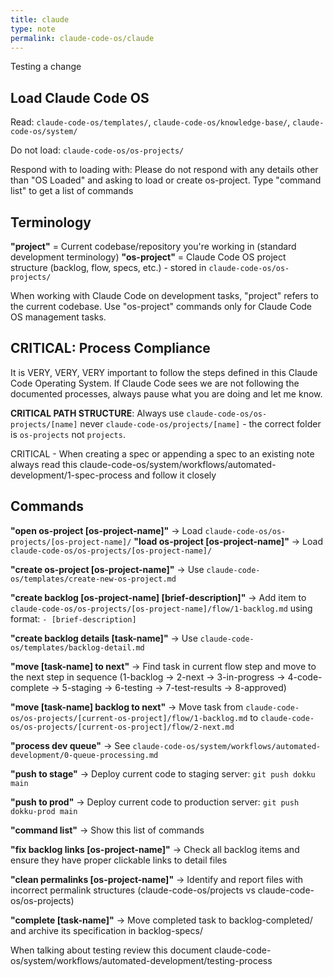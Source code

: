```yaml
---
title: claude
type: note
permalink: claude-code-os/claude
---
```

Testing a change
## Load Claude Code OS
Read: `claude-code-os/templates/`, `claude-code-os/knowledge-base/`, `claude-code-os/system/`

Do not load: `claude-code-os/os-projects/`

Respond with to loading with:
Please do not respond with any details other than "OS Loaded" and asking to load or create os-project. Type "command list" to get a list of commands

## Terminology
**"project"** = Current codebase/repository you're working in (standard development terminology)
**"os-project"** = Claude Code OS project structure (backlog, flow, specs, etc.) - stored in `claude-code-os/os-projects/`

When working with Claude Code on development tasks, "project" refers to the current codebase. Use "os-project" commands only for Claude Code OS management tasks.

## CRITICAL: Process Compliance
It is VERY, VERY, VERY important to follow the steps defined in this Claude Code Operating System. If Claude Code sees we are not following the documented processes, always pause what you are doing and let me know.

**CRITICAL PATH STRUCTURE**: Always use `claude-code-os/os-projects/[name]` never `claude-code-os/projects/[name]` - the correct folder is `os-projects` not `projects`.

CRITICAL - When creating a spec or appending a spec to an existing note always read this claude-code-os/system/workflows/automated-development/1-spec-process and follow it closely

## Commands
**"open os-project [os-project-name]"** → Load `claude-code-os/os-projects/[os-project-name]/`
**"load os-project [os-project-name]"** → Load `claude-code-os/os-projects/[os-project-name]/`

**"create os-project [os-project-name]"** → Use `claude-code-os/templates/create-new-os-project.md`

**"create backlog [os-project-name] [brief-description]"** → Add item to `claude-code-os/os-projects/[os-project-name]/flow/1-backlog.md` using format: `- [brief-description]`

**"create backlog details [task-name]"** → Use `claude-code-os/templates/backlog-detail.md`

**"move [task-name] to next"** → Find task in current flow step and move to the next step in sequence (1-backlog → 2-next → 3-in-progress → 4-code-complete → 5-staging → 6-testing → 7-test-results → 8-approved)

**"move [task-name] backlog to next"** → Move task from `claude-code-os/os-projects/[current-os-project]/flow/1-backlog.md` to `claude-code-os/os-projects/[current-os-project]/flow/2-next.md`

**"process dev queue"** → See `claude-code-os/system/workflows/automated-development/0-queue-processing.md`

**"push to stage"** → Deploy current code to staging server: `git push dokku main`

**"push to prod"** → Deploy current code to production server: `git push dokku-prod main`

**"command list"** → Show this list of commands

**"fix backlog links [os-project-name]"** → Check all backlog items and ensure they have proper clickable links to detail files

**"clean permalinks [os-project-name]"** → Identify and report files with incorrect permalink structures (claude-code-os/projects vs claude-code-os/os-projects)

**"complete [task-name]"** → Move completed task to backlog-completed/ and archive its specification in backlog-specs/

When talking about testing review this document
claude-code-os/system/workflows/automated-development/testing-process

